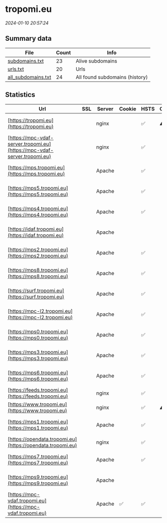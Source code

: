 # tropomi.eu
*2024-01-10 20:57:24*
## Summary data
| File       | Count | Info |
|------------|-------|------|
|[subdomains.txt](/data/tropomi.eu/subdomains.txt)|23|Alive subdomains|
|[urls.txt](/data/tropomi.eu/urls.txt)|20|Urls|
|[all_subdomains.txt](/data/tropomi.eu/all_subdomains.txt)|24|All found subdomains (history)|
## Statistics
| Url | SSL | Server | Cookie | HSTS | CSP | XFO | XXP | RP | Tech |Title |
|------------|-------|------|------|------|------|------|------|------|------|------|
|[https://tropomi.eu](https://tropomi.eu)| |nginx| |:white_check_mark: |:warning: |:white_check_mark: |:white_check_mark: |:white_check_mark: |HSTS Nginx|301 Moved Perman...|
|[https://mpc-vdaf-server.tropomi.eu](https://mpc-vdaf-server.tropomi.eu)| |nginx| |:white_check_mark: | | | |:white_check_mark: |HSTS Nginx|S5P Validation S...|
|[https://mps.tropomi.eu](https://mps.tropomi.eu)| |Apache| |:white_check_mark: | |:white_check_mark: | |:white_check_mark: |Apache HTTP Serv...||
|[https://mps5.tropomi.eu](https://mps5.tropomi.eu)| |Apache| |:white_check_mark: | |:white_check_mark: | |:white_check_mark: |Apache HTTP Serv...||
|[https://mps4.tropomi.eu](https://mps4.tropomi.eu)| |Apache| |:white_check_mark: | |:white_check_mark: | |:white_check_mark: |Apache HTTP Serv...||
|[https://idaf.tropomi.eu](https://idaf.tropomi.eu)| |Apache| | | | | |:white_check_mark: |Apache HTTP Serv...||
|[https://mps2.tropomi.eu](https://mps2.tropomi.eu)| |Apache| |:white_check_mark: | |:white_check_mark: | |:white_check_mark: |Apache HTTP Serv...||
|[https://mps8.tropomi.eu](https://mps8.tropomi.eu)| |Apache| |:white_check_mark: | |:white_check_mark: | |:white_check_mark: |Apache HTTP Serv...||
|[https://surf.tropomi.eu](https://surf.tropomi.eu)| |Apache| |:white_check_mark: | |:white_check_mark: | |:white_check_mark: |Apache HTTP Serv...||
|[https://mpc-l2.tropomi.eu](https://mpc-l2.tropomi.eu)| |Apache| |:white_check_mark: | |:white_check_mark: | |:white_check_mark: |Apache HTTP Serv...|S5P MPC L2 QC Po...|
|[https://mps0.tropomi.eu](https://mps0.tropomi.eu)| |Apache| |:white_check_mark: | |:white_check_mark: | |:white_check_mark: |Apache HTTP Serv...||
|[https://mps3.tropomi.eu](https://mps3.tropomi.eu)| |Apache| |:white_check_mark: | |:white_check_mark: | |:white_check_mark: |Apache HTTP Serv...||
|[https://mps6.tropomi.eu](https://mps6.tropomi.eu)| |Apache| |:white_check_mark: | |:white_check_mark: | |:white_check_mark: |Apache HTTP Serv...||
|[https://feeds.tropomi.eu](https://feeds.tropomi.eu)| |nginx| |:white_check_mark: | |:white_check_mark: |:white_check_mark: |:white_check_mark: |HSTS Nginx||
|[https://www.tropomi.eu](https://www.tropomi.eu)| |nginx| |:white_check_mark: |:warning: |:white_check_mark: |:white_check_mark: |:white_check_mark: |Bloomreach HSTS...|TROPOMI Observin...|
|[https://mps1.tropomi.eu](https://mps1.tropomi.eu)| |Apache| |:white_check_mark: | |:white_check_mark: | |:white_check_mark: |Apache HTTP Serv...||
|[https://opendata.tropomi.eu](https://opendata.tropomi.eu)| |nginx| |:white_check_mark: | |:white_check_mark: |:white_check_mark: |:white_check_mark: |HSTS Nginx||
|[https://mps7.tropomi.eu](https://mps7.tropomi.eu)| |Apache| |:white_check_mark: | |:white_check_mark: | |:white_check_mark: |Apache HTTP Serv...||
|[https://mps9.tropomi.eu](https://mps9.tropomi.eu)| |Apache| | | | | |:white_check_mark: |Apache HTTP Serv...|503 Service Unav...|
|[https://mpc-vdaf.tropomi.eu](https://mpc-vdaf.tropomi.eu)| |Apache|:white_check_mark: |:white_check_mark: | | | |:white_check_mark: |Apache HTTP Serv...|s5p-mpc-vdaf - H...|